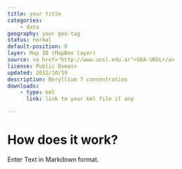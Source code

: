 ```yaml
---
title: your title
categories: 
    - data
geography: your geo-tag
status: normal
default-position: 0
layer: Map ID (MapBox layer)
source: <a href="http://www.unsl.edu.ar">GEA-UNSL</a>
license: Public Domain
updated: 2012/10/19
description: Beryllium 7 concentration 
downloads:
    - type: kml
      link: link to your kml file if any

---
```


# How does it work?

Enter Text in Markdown format.
